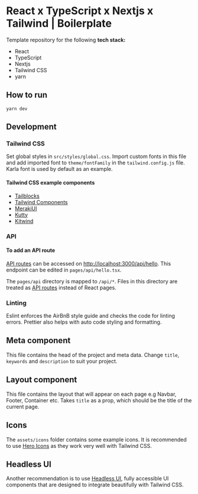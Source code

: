 # React x TypeScript x Nextjs x Tailwind | Boilerplate

Template repository for the following **tech stack:**

- React
- TypeScript
- Nextjs
- Tailwind CSS
- yarn

## How to run

```
yarn dev
```

## Development

### Tailwind CSS

Set global styles in `src/styles/global.css`. Import custom fonts in this file and add imported font to `theme/fontFamily` in the `tailwind.config.js` file. Karla font is used by default as an example.

#### Tailwind CSS example components

- [Tailblocks](https://tailblocks.cc/)
- [Tailwind Components](https://tailwindcomponents.com/)
- [MerakiUI](https://merakiui.com/)
- [Kutty](https://kutty.netlify.app/components/)
- [Kitwind](https://kitwind.io/products/kometa/components/)

### API

#### To add an API route

[API routes](https://nextjs.org/docs/api-routes/introduction) can be accessed on [http://localhost:3000/api/hello](http://localhost:3000/api/hello). This endpoint can be edited in `pages/api/hello.tsx`.

The `pages/api` directory is mapped to `/api/*`. Files in this directory are treated as [API routes](https://nextjs.org/docs/api-routes/introduction) instead of React pages.

### Linting

Eslint enforces the AirBnB style guide and checks the code for linting errors.
Prettier also helps with auto code styling and formatting.

## Meta component

This file contains the head of the project and meta data.
Change `title`, `keywords` and `description` to suit your project.

## Layout component

This file contains the layout that will appear on each page e.g Navbar, Footer, Container etc. Takes `title` as a prop, which should be the title of the current page.

## Icons

The `assets/icons` folder contains some example icons. It is recommended to use [Hero Icons](https://heroicons.com/) as they work very well with Tailwind CSS.

## Headless UI

Another recommendation is to use [Headless UI](https://headlessui.dev/), fully accessible UI components that are designed to integrate beautifully with Tailwind CSS.
